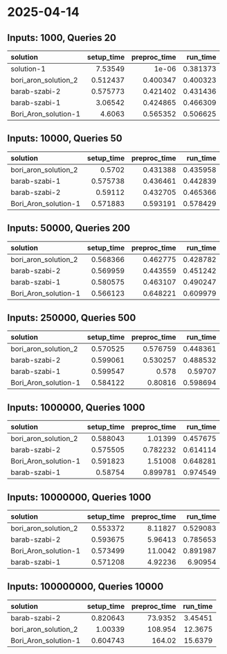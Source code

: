 # 2025-04-14

## Inputs: 1000, Queries 20

| solution             |   setup_time |   preproc_time |   run_time |
|:---------------------|-------------:|---------------:|-----------:|
| solution-1           |     7.53549  |       1e-06    |   0.381373 |
| bori_aron_solution_2 |     0.512437 |       0.400347 |   0.400323 |
| barab-szabi-2        |     0.575773 |       0.421402 |   0.431436 |
| barab-szabi-1        |     3.06542  |       0.424865 |   0.466309 |
| Bori_Aron_solution-1 |     4.6063   |       0.565352 |   0.506625 |

## Inputs: 10000, Queries 50

| solution             |   setup_time |   preproc_time |   run_time |
|:---------------------|-------------:|---------------:|-----------:|
| bori_aron_solution_2 |     0.5702   |       0.431388 |   0.435958 |
| barab-szabi-1        |     0.575738 |       0.436461 |   0.442839 |
| barab-szabi-2        |     0.59112  |       0.432705 |   0.465366 |
| Bori_Aron_solution-1 |     0.571883 |       0.593191 |   0.578429 |

## Inputs: 50000, Queries 200

| solution             |   setup_time |   preproc_time |   run_time |
|:---------------------|-------------:|---------------:|-----------:|
| bori_aron_solution_2 |     0.568366 |       0.462775 |   0.428782 |
| barab-szabi-2        |     0.569959 |       0.443559 |   0.451242 |
| barab-szabi-1        |     0.580575 |       0.463107 |   0.490247 |
| Bori_Aron_solution-1 |     0.566123 |       0.648221 |   0.609979 |

## Inputs: 250000, Queries 500

| solution             |   setup_time |   preproc_time |   run_time |
|:---------------------|-------------:|---------------:|-----------:|
| bori_aron_solution_2 |     0.570525 |       0.576759 |   0.448361 |
| barab-szabi-2        |     0.599061 |       0.530257 |   0.488532 |
| barab-szabi-1        |     0.599547 |       0.578    |   0.59707  |
| Bori_Aron_solution-1 |     0.584122 |       0.80816  |   0.598694 |

## Inputs: 1000000, Queries 1000

| solution             |   setup_time |   preproc_time |   run_time |
|:---------------------|-------------:|---------------:|-----------:|
| bori_aron_solution_2 |     0.588043 |       1.01399  |   0.457675 |
| barab-szabi-2        |     0.575505 |       0.782232 |   0.614114 |
| Bori_Aron_solution-1 |     0.591823 |       1.51008  |   0.648281 |
| barab-szabi-1        |     0.58754  |       0.899781 |   0.974549 |

## Inputs: 10000000, Queries 1000

| solution             |   setup_time |   preproc_time |   run_time |
|:---------------------|-------------:|---------------:|-----------:|
| bori_aron_solution_2 |     0.553372 |        8.11827 |   0.529083 |
| barab-szabi-2        |     0.593675 |        5.96413 |   0.785653 |
| Bori_Aron_solution-1 |     0.573499 |       11.0042  |   0.891987 |
| barab-szabi-1        |     0.571208 |        4.92236 |   6.90954  |

## Inputs: 100000000, Queries 10000

| solution             |   setup_time |   preproc_time |   run_time |
|:---------------------|-------------:|---------------:|-----------:|
| barab-szabi-2        |     0.820643 |        73.9352 |    3.45451 |
| bori_aron_solution_2 |     1.00339  |       108.954  |   12.3675  |
| Bori_Aron_solution-1 |     0.604743 |       164.02   |   15.6379  |